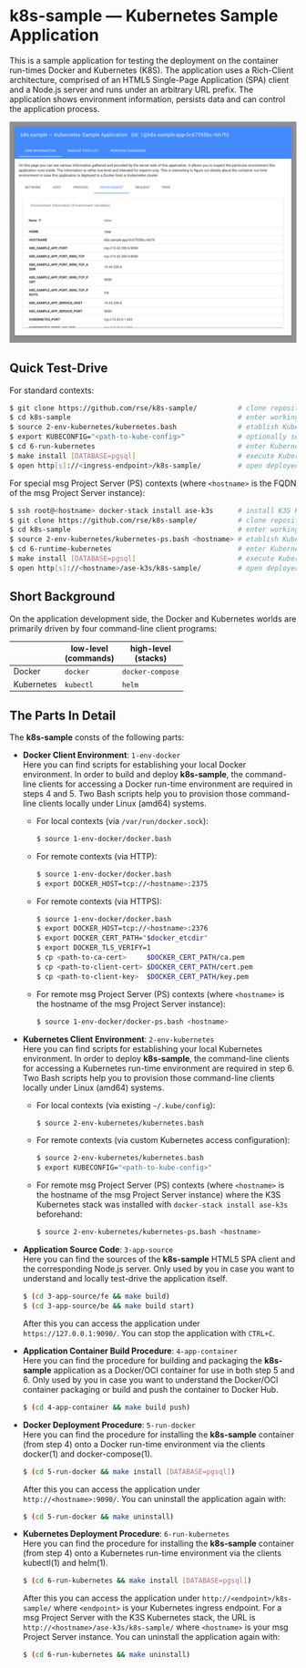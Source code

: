 
k8s-sample &mdash; Kubernetes Sample Application
================================================

This is a sample application for testing the deployment on the
container run-times Docker and Kubernetes (K8S). The application uses a
Rich-Client architecture, comprised of an HTML5 Single-Page Application
(SPA) client and a Node.js server and runs under an arbitrary URL
prefix. The application shows environment information, persists
data and can control the application process.

![k8s-sample screenshot](screenshot.png)

Quick Test-Drive
----------------

For standard contexts:

```sh
$ git clone https://github.com/rse/k8s-sample/          # clone repository
$ cd k8s-sample                                         # enter working copy
$ source 2-env-kubernetes/kubernetes.bash               # etablish Kubernetes environment
$ export KUBECONFIG="<path-to-kube-config>"             # optionally set path to custom access config
$ cd 6-run-kubernetes                                   # enter Kubernetes deployment procedure
$ make install [DATABASE=pgsql]                         # execute Kubernetes deployment procedure
$ open http[s]://<ingress-endpoint>/k8s-sample/         # open deployed application
```

For special msg Project Server (PS) contexts (where `<hostname>` is the
FQDN of the msg Project Server instance):

```sh
$ ssh root@<hostname> docker-stack install ase-k3s      # install K3S Kubernetes distribution
$ git clone https://github.com/rse/k8s-sample/          # clone repository
$ cd k8s-sample                                         # enter working copy
$ source 2-env-kubernetes/kubernetes-ps.bash <hostname> # etablish Kubernetes environment
$ cd 6-runtime-kubernetes                               # enter Kubernetes deployment procedure
$ make install [DATABASE=pgsql]                         # execute Kubernetes deployment procedure
$ open http[s]://<hostname>/ase-k3s/k8s-sample/         # open deployed application
```

Short Background
----------------

On the application development side, the Docker and Kubernetes worlds
are primarily driven by four command-line client programs:

|            | low-level<br/>(commands) | high-level<br/>(stacks) |
|----------- | ------------------------ | ----------------------- |
| Docker     | `docker`                 | `docker-compose`        |
| Kubernetes | `kubectl`                | `helm`                  |

The Parts In Detail
-------------------

The **k8s-sample** consts of the following parts:

- **Docker Client Environment**: `1-env-docker`<br/>
  Here you can find scripts for establishing your local Docker
  environment. In order to build and deploy **k8s-sample**, the
  command-line clients for accessing a Docker run-time environment are
  required in steps 4 and 5. Two Bash scripts help you to provision
  those command-line clients locally under Linux (amd64) systems.

  - For local contexts (via `/var/run/docker.sock`):

    ```sh
    $ source 1-env-docker/docker.bash
    ```

  - For remote contexts (via HTTP):

    ```sh
    $ source 1-env-docker/docker.bash
    $ export DOCKER_HOST=tcp://<hostname>:2375
    ```

  - For remote contexts (via HTTPS):

    ```sh
    $ source 1-env-docker/docker.bash
    $ export DOCKER_HOST=tcp://<hostname>:2376
    $ export DOCKER_CERT_PATH="$docker_etcdir"
    $ export DOCKER_TLS_VERIFY=1
    $ cp <path-to-ca-cert>     $DOCKER_CERT_PATH/ca.pem
    $ cp <path-to-client-cert> $DOCKER_CERT_PATH/cert.pem
    $ cp <path-to-client-key>  $DOCKER_CERT_PATH/key.pem
    ```

  - For remote msg Project Server (PS) contexts (where `<hostname>` is the
    hostname of the msg Project Server instance):

    ```sh
    $ source 1-env-docker/docker-ps.bash <hostname>
    ```

- **Kubernetes Client Environment**: `2-env-kubernetes`<br/>
  Here you can find scripts for establishing your local Kubernetes
  environment. In order to deploy **k8s-sample**, the command-line
  clients for accessing a Kubernetes run-time environment are required
  in step 6. Two Bash scripts help you to provision those command-line
  clients locally under Linux (amd64) systems.

  - For local contexts (via existing `~/.kube/config`):

    ```sh
    $ source 2-env-kubernetes/kubernetes.bash
    ```

  - For remote contexts (via custom Kubernetes access configuration):

    ```sh
    $ source 2-env-kubernetes/kubernetes.bash
    $ export KUBECONFIG="<path-to-kube-config>"
    ```

  - For remote msg Project Server (PS) contexts (where `<hostname>` is the
    hostname of the msg Project Server instance) where the K3S Kubernetes
    stack was installed with `docker-stack install ase-k3s` beforehand:

    ```sh
    $ source 2-env-kubernetes/kubernetes-ps.bash <hostname>
    ```

- **Application Source Code**: `3-app-source`<br/>
  Here you can find the sources of the **k8s-sample** HTML5 SPA client and
  the corresponding Node.js server. Only used by you in case you want
  to understand and locally test-drive the application itself.

  ```sh
  $ (cd 3-app-source/fe && make build)
  $ (cd 3-app-source/be && make build start)
  ```

  After this you can access the application under `https://127.0.0.1:9090/`.
  You can stop the application with `CTRL+C`.

- **Application Container Build Procedure**: `4-app-container`<br/>
  Here you can find the procedure for building and packaging the
  **k8s-sample** application as a Docker/OCI container for use in both
  step 5 and 6. Only used by you in case you want to understand the
  Docker/OCI container packaging or build and push the container to
  Docker Hub.

  ```sh
  $ (cd 4-app-container && make build push)
  ```

- **Docker Deployment Procedure**: `5-run-docker`<br/>
  Here you can find the procedure for installing the **k8s-sample**
  container (from step 4) onto a Docker run-time environment via the
  clients docker(1) and docker-compose(1).

  ```sh
  $ (cd 5-run-docker && make install [DATABASE=pgsql])
  ```

  After this you can access the application under `http://<hostname>:9090/`.
  You can uninstall the application again with:

  ```sh
  $ (cd 5-run-docker && make uninstall)
  ```

- **Kubernetes Deployment Procedure**: `6-run-kubernetes`<br/>
  Here you can find the procedure for installing the **k8s-sample**
  container (from step 4) onto a Kubernetes run-time environment via the
  clients kubectl(1) and helm(1).

  ```sh
  $ (cd 6-run-kubernetes && make install [DATABASE=pgsql])
  ```

  After this you can access the application under `http://<endpoint>/k8s-sample/`
  where `<endpoint>` is your Kubernetes ingress endpoint. For a msg Project Server
  with the K3S Kubernetes stack, the URL is `http://<hostname>/ase-k3s/k8s-sample/`
  where `<hostname>` is your msg Project Server instance.
  You can uninstall the application again with:

  ```sh
  $ (cd 6-run-kubernetes && make uninstall)
  ```

